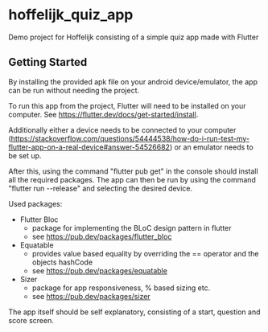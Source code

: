 # hoffelijk_quiz_app

Demo project for Hoffelijk consisting of a simple quiz app made with Flutter

## Getting Started

By installing the provided apk file on your android device/emulator, the app can be run without needing the project.

To run this app from the project, Flutter will need to be installed on your computer. See https://flutter.dev/docs/get-started/install.

Additionally either a device needs to be connected to your computer (https://stackoverflow.com/questions/54444538/how-do-i-run-test-my-flutter-app-on-a-real-device#answer-54526682) or an emulator needs to be set up.

After this, using the command "flutter pub get" in the console should install all the required packages. The app can then be run by using the command "flutter run --release" and selecting the desired device.

Used packages:

* Flutter Bloc
  * package for implementing the BLoC design pattern in flutter
  * see https://pub.dev/packages/flutter_bloc
* Equatable
  * provides value based equality by overriding the == operator and the objects hashCode
  * see https://pub.dev/packages/equatable
* Sizer
  * package for app responsiveness, % based sizing etc.
  * see https://pub.dev/packages/sizer

The app itself should be self explanatory, consisting of a start, question and score screen.
